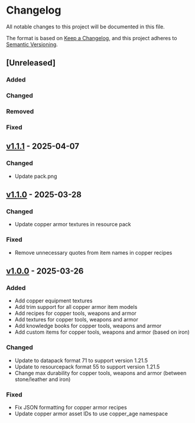 # Changelog

All notable changes to this project will be documented in this file.

The format is based on [Keep a Changelog](https://keepachangelog.com/en/1.1.0/),
and this project adheres to [Semantic Versioning](https://semver.org/spec/v2.0.0.html).

## [Unreleased]

### Added

### Changed

### Removed

### Fixed

## [v1.1.1](https://github.com/Neluxx/copper-age/releases/tag/v1.1.1) - 2025-04-07

### Changed
- Update pack.png

## [v1.1.0](https://github.com/Neluxx/copper-age/releases/tag/v1.1.0) - 2025-03-28

### Changed
- Update copper armor textures in resource pack

### Fixed
- Remove unnecessary quotes from item names in copper recipes

## [v1.0.0](https://github.com/Neluxx/copper-age/releases/tag/v1.0.0) - 2025-03-26

### Added
- Add copper equipment textures
- Add trim support for all copper armor item models
- Add recipes for copper tools, weapons and armor
- Add textures for copper tools, weapons and armor
- Add knowledge books for copper tools, weapons and armor
- Add custom items for copper tools, weapons and armor (based on iron)

### Changed
- Update to datapack format 71 to support version 1.21.5
- Update to resourcepack format 55 to support version 1.21.5
- Change max durability for copper tools, weapons and armor (between stone/leather and iron)

### Fixed
- Fix JSON formatting for copper armor recipes
- Update copper armor asset IDs to use copper_age namespace
